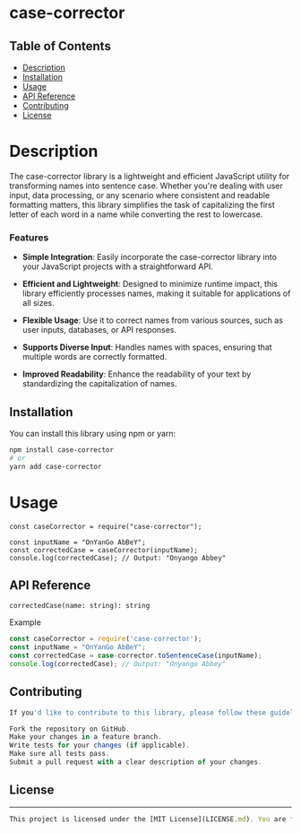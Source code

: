 # case-corrector

## Table of Contents

- [Description](#description)
- [Installation](#installation)
- [Usage](#usage)
- [API Reference](#api-reference)
- [Contributing](#contributing)
- [License](#license)

# Description

The case-corrector library is a lightweight and efficient JavaScript utility for transforming names into sentence case. Whether you're dealing with user input, data processing, or any scenario where consistent and readable formatting matters, this library simplifies the task of capitalizing the first letter of each word in a name while converting the rest to lowercase.

### Features

- **Simple Integration**: Easily incorporate the case-corrector library into your JavaScript projects with a straightforward API.

- **Efficient and Lightweight**: Designed to minimize runtime impact, this library efficiently processes names, making it suitable for applications of all sizes.

- **Flexible Usage**: Use it to correct names from various sources, such as user inputs, databases, or API responses.

- **Supports Diverse Input**: Handles names with spaces, ensuring that multiple words are correctly formatted.

- **Improved Readability**: Enhance the readability of your text by standardizing the capitalization of names.

## Installation

You can install this library using npm or yarn:

```bash
npm install case-corrector
# or
yarn add case-corrector
```

# Usage

```
const caseCorrector = require("case-corrector");

const inputName = "OnYanGo AbBeY";
const correctedCase = caseCorrector(inputName);
console.log(correctedCase); // Output: "Onyango Abbey"
```

## API Reference

`correctedCase(name: string): string`

Example

```javascript
const caseCorrector = require('case-corrector');
const inputName = "OnYanGo AbBeY";
const correctedCase = case-corrector.toSentenceCase(inputName);
console.log(correctedCase); // Output: "Onyango Abbey"

```

## Contributing

```javascript
If you'd like to contribute to this library, please follow these guidelines:

Fork the repository on GitHub.
Make your changes in a feature branch.
Write tests for your changes (if applicable).
Make sure all tests pass.
Submit a pull request with a clear description of your changes.
```

## License

---

```javascript
This project is licensed under the [MIT License](LICENSE.md). You are free to use, modify, and distribute this library as per the terms of the license.
```
